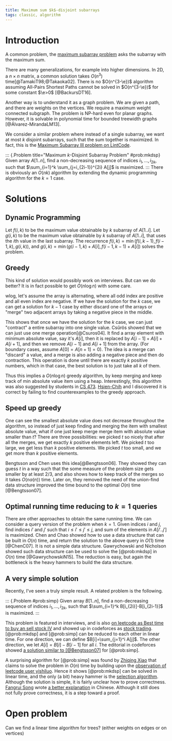 ```yaml
---
title: Maximum sum $k$-disjoint subarrays
tags: classic, algorithm
---
```


# Introduction

A common problem, the [maximum subarray problem](http://en.wikipedia.org/wiki/Maximum_subarray_problem) asks the subarray with the maximum sum. 

There are many generalizations, for example into higher dimensions. In 2D, a $n\times n$ matrix, a common solution takes $O(n^3)$ time[@TamakiT98;@Takaoka02]. There is no $O(n^{3-\e})$ algorithm assuming All-Pairs Shortest Paths cannot be solved in $O(n^{3-\e})$ for some constant $\e>0$ [@BackursDT16]. 

Another way is to understand it as a graph problem. We are given a path, and there are weights on the vertices. We require a maximum weight connected subgraph. The problem is NP-hard even for planar graphs. However, it is solvable in polynomial time for bounded treewidth graphs [@Álvarez-MirandaLM13].

We consider a similar problem where instead of a single subarray, we want at most $k$ disjoint subarrays, such that the sum together is maximized. In fact, this is the [Maximum Subarray III problem on LintCode](http://www.lintcode.com/en/problem/maximum-subarray-iii/).

::: {.Problem title="Maximum $k$-Disjoint Subarray Problem" #prob:mkdsp}
  Given array $A[1..n]$, find a non-decreasing sequence of indices $i_1,\ldots,i_{2k}$, such that $\sum_{i=1}^k \sum_{j=i_{2i-1}}^{2i} A[j]$ is maximized.
:::
There is obviously an $O(nk)$ algorithm by extending the dynamic programming algorithm for the $k=1$ case.

# Solutions

## Dynamic Programming

Let $f(i,k)$ to be the maximum value obtainable by $k$ subarray of $A[1..i]$.
Let $g(i,k)$ to be the maximum value obtainable by $k$ subarray of $A[1..i]$, that uses the $i$th value in the last subarray. 
The recurrence $f(i,k) = \min(f(i,k-1),f(i-1,k),g(i,k))$, and $g(i,k) = \min(g(i-1,k)+A[i],f(i-1,k-1)+A[i])$ solves the problem.

## Greedy

This kind of solution would possibly work on interviews. But can we do better?
It is in fact possible to get $O(n\log n)$ with some care. 

wlog, let's assume the array is alternating, where all odd index are positive and all even index are negative. 
If we have the solution for the $k$ case, we can get a solution for $k-1$ case by either discard one of the arrays or "merge" two adjacent arrays by taking a negative piece in the middle. 

This shows that once we have the solution for the $k$ case, we can just "contract" a entire subarray into one single value. Csűrös showed that we can just use one merge operation[@Csuros04]. It find a array element with minimum absolute value, say it's $A[i]$, then it is replaced by $A[i-1]+A[i]+A[i+1]$, and then we remove $A[i-1]$ and $A[i+1]$ from the array. (For boundary cases, assume $A[0]=A[n+1]=0$).
The idea is a merge can "discard" a value, and a merge is also adding a negative piece and then do contraction. This operation is done until there are exactly $k$ positive numbers, which in that case, the best solution is to just take all $k$ of them.

Thus this implies a $O(n\log n)$ greedy algorithm, by keep merging and keep track of min absolute value item using a heap. Interestingly, this algorithm was also suggested by students in [CS 473](https://courses.engr.illinois.edu/cs473/). [Hsien-Chih](http://web.engr.illinois.edu/~hchang17/) and I discovered it is correct by failing to find counterexamples to the greedy approach.

## Speed up greedy

One can see the smallest absolute value does not decrease throughout the algorithm, so instead of just keep finding and merging the item with smallest absolute value, what if one just keep merge merge item with absolute value smaller than $t$? There are three possibilities: we picked $t$ so nicely that after all the merges, we get exactly $k$ positive elements left. We picked $t$ too large, we get less than $k$ positive elements. We picked $t$ too small, and we get more than $k$ positive elements.

Bengtsson and Chen uses this idea[@Bengtsson06]. They showed they can guess $t$ in a way such that the some measure of the problem size gets smaller by at least $2/3$, and also shows how to keep track of the merges so it takes $O(n\alpha(n))$ time. Later on, they removed the need of the union-find data structure improved the time bound to the optimal $O(n)$ time [@Bengtsson07]. 

## Optimal running time reducing to $k=1$ queries

There are other approaches to obtain the same running time. We can consider a query version of the problem when $k=1$. 
Given indices $i$ and $j$, find indices $i'$ and $j'$ such that $i\leq i'\leq j'\leq j$, and sum of the elements in $A[i'..j']$ is maximized. Chen and Chao showed how to use a data structure that can be built in $O(n)$ time, and return the solution to the above query in $O(1)$ time [@ChenC07]. It is not a simple data structure. Gawrychowski and Nicholson showed such data structure can be used to solve the [@prob:mkdsp] in $O(n)$ time [@GawrychowskiN15]. The reduction is easy, but again the bottleneck is the heavy hammers to build the data structure. 

## A very simple solution

Recently, I've seen a truly simple result. A related problem is the following.

::: {.Problem #prob:simp}
  Given array $B[1..n]$, find a non-decreasing sequence of indices $i_1,\ldots,i_{2k}$, such that $\sum_{i=1}^k B[i_{2i}]-B[i_{2i-1}]$ is maximized.
:::

This problem is featured in interviews, and is also [on leetcode as Best time to buy an sell stock IV](https://leetcode.com/problems/best-time-to-buy-and-sell-stock-iv/) and showed up in codeforces as [stock trading](http://codeforces.com/contest/391/problem/F3). 
[@prob:mkdsp] and [@prob:simp] can be reduced to each other in linear time. For one direction, we can define $B[i]=\sum_{j=1}^i A[j]$. The other direction, we let $A[i]=B[i]-B[i-1]$ for all $i$. The editorial in codeforces showed [a solution similar to [@Bengtsson07]](http://codeforces.com/blog/entry/10727) for [@prob:simp].

A surprising algorithm for [@prob:simp] was found by [Zhiqing Xiao](https://zhiqingxiao.weebly.com) that claims to solve the problem in $O(n)$ time by building upon the [observation of leetcode user yishiluo](https://leetcode.com/problems/best-time-to-buy-and-sell-stock-iv/discuss/54118/C%2B%2B-Solution-with-O(n-%2B-klgn)-time-using-Max-Heap-and-Stack). Hence it shows [@prob:mkdsp] can be solved in linear time, and the only (a bit) heavy hammer is the [selection algorithm](https://en.wikipedia.org/wiki/Selection_algorithm). Although the solution is simple, it is fairly unclear how to prove correctness. [Fangrui Song](http://maskray.me) wrote [a better explanation](http://maskray.me/blog/2015-03-27-leetcode-best-time-to-buy-and-sell-stock-iv) in Chinese. Although it still does not fully prove correctness, it is a step toward a proof. 

# Open problem

Can we find a linear time algorithm for trees? (either weights on edges or on vertices)
